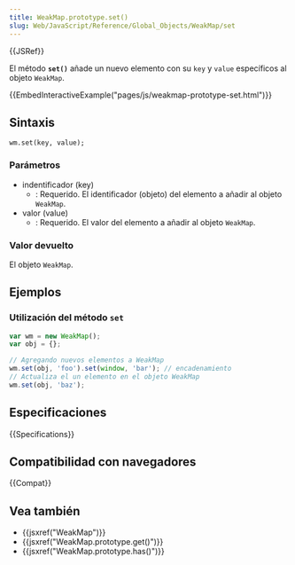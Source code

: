 ```yaml
---
title: WeakMap.prototype.set()
slug: Web/JavaScript/Reference/Global_Objects/WeakMap/set
---
```


{{JSRef}}

El método **`set()`** añade un nuevo elemento con su `key` y `value` específicos al objeto `WeakMap`.

{{EmbedInteractiveExample("pages/js/weakmap-prototype-set.html")}}

## Sintaxis

```
wm.set(key, value);
```

### Parámetros

- indentificador (key)
  - : Requerido. El identificador (objeto) del elemento a añadir al objeto `WeakMap`.
- valor (value)
  - : Requerido. El valor del elemento a añadir al objeto `WeakMap`.

### Valor devuelto

El objeto `WeakMap`.

## Ejemplos

### Utilización del método `set`

```js
var wm = new WeakMap();
var obj = {};

// Agregando nuevos elementos a WeakMap
wm.set(obj, 'foo').set(window, 'bar'); // encadenamiento
// Actualiza el un elemento en el objeto WeakMap
wm.set(obj, 'baz');
```

## Especificaciones

{{Specifications}}

## Compatibilidad con navegadores

{{Compat}}

## Vea también

- {{jsxref("WeakMap")}}
- {{jsxref("WeakMap.prototype.get()")}}
- {{jsxref("WeakMap.prototype.has()")}}
